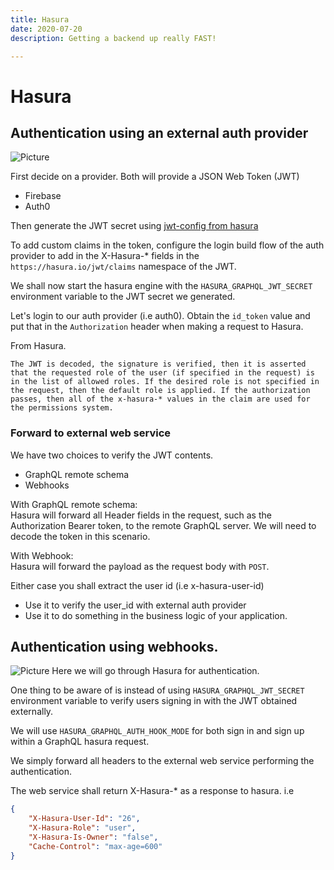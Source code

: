 ```yaml
---
title: Hasura
date: 2020-07-20
description: Getting a backend up really FAST!

---
```

# Hasura

## Authentication using an external auth provider

![Picture](/uploads/hasura-auth-jwt-overview.png)

First decide on a provider. Both will provide a JSON Web Token (JWT)

* Firebase
* Auth0

Then generate the JWT secret using [jwt-config from hasura](https://hasura.io/jwt-config/)

To add custom claims in the token, configure the login build flow of the auth provider to add in the X-Hasura-* fields in the `https://hasura.io/jwt/claims` namespace of the JWT.

We shall now start the hasura engine with the `HASURA_GRAPHQL_JWT_SECRET` environment variable to the JWT secret we generated.

Let's login to our auth provider (i.e auth0).
Obtain the `id_token` value and put that in the `Authorization` header when making a request to Hasura.

From Hasura.

    The JWT is decoded, the signature is verified, then it is asserted that the requested role of the user (if specified in the request) is in the list of allowed roles. If the desired role is not specified in the request, then the default role is applied. If the authorization passes, then all of the x-hasura-* values in the claim are used for the permissions system.

### Forward to external web service

We have two choices to verify the JWT contents.

* GraphQL remote schema
* Webhooks

With GraphQL remote schema:  
Hasura will forward all Header fields in the request, such as the Authorization Bearer token, to the remote GraphQL server.
We will need to decode the token in this scenario.

With Webhook:  
Hasura will forward the payload as the request body with `POST`.

Either case you shall extract the user id (i.e x-hasura-user-id)

* Use it to verify the user_id with external auth provider
* Use it to do something in the business logic of your application.

## Authentication using webhooks.

![Picture](/uploads/hasura-auth-webhook-overview.png)
Here we will go through Hasura for authentication.

One thing to be aware of is instead of using `HASURA_GRAPHQL_JWT_SECRET` environment variable to verify users signing in with the JWT obtained externally.

We will use `HASURA_GRAPHQL_AUTH_HOOK_MODE` for both sign in and sign up within a GraphQL hasura request.

We simply forward all headers to the external web service performing the authentication.

The web service shall return X-Hasura-* as a response to hasura.
i.e

```json
{
    "X-Hasura-User-Id": "26",
    "X-Hasura-Role": "user",
    "X-Hasura-Is-Owner": "false",
    "Cache-Control": "max-age=600"
}
```